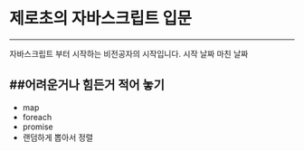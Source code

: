 # 제로초의 자바스크립트 입문
---
자바스크립트 부터 시작하는 비전공자의 시작입니다.
시작 날짜 
마친 날짜

##어려운거나 힘든거 적어 놓기
------------------
+ map
+ foreach
+ promise
+ 랜덤하게 뽑아서 정렬
  
